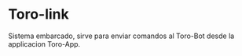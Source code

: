 # Toro-link
Sistema embarcado, sirve para enviar comandos al Toro-Bot desde la applicacion Toro-App.
